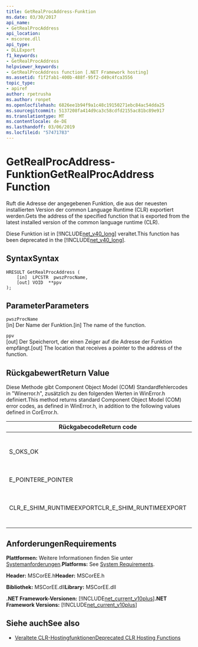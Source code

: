 ```yaml
---
title: GetRealProcAddress-Funktion
ms.date: 03/30/2017
api_name:
- GetRealProcAddress
api_location:
- mscoree.dll
api_type:
- DLLExport
f1_keywords:
- GetRealProcAddress
helpviewer_keywords:
- GetRealProcAddress function [.NET Framework hosting]
ms.assetid: f1f2fab1-400b-488f-95f2-d49c4fca3556
topic_type:
- apiref
author: rpetrusha
ms.author: ronpet
ms.openlocfilehash: 6826ee1b94f9a1c48c19150271ebc84ac54dda25
ms.sourcegitcommit: 5137208fa414d9ca3c58cdfd2155ac81bc89e917
ms.translationtype: MT
ms.contentlocale: de-DE
ms.lasthandoff: 03/06/2019
ms.locfileid: "57471783"
---
```

# <a name="getrealprocaddress-function"></a><span data-ttu-id="b43db-102">GetRealProcAddress-Funktion</span><span class="sxs-lookup"><span data-stu-id="b43db-102">GetRealProcAddress Function</span></span>
<span data-ttu-id="b43db-103">Ruft die Adresse der angegebenen Funktion, die aus der neuesten installierten Version der common Language Runtime (CLR) exportiert werden.</span><span class="sxs-lookup"><span data-stu-id="b43db-103">Gets the address of the specified function that is exported from the latest installed version of the common language runtime (CLR).</span></span>  
  
 <span data-ttu-id="b43db-104">Diese Funktion ist in [!INCLUDE[net_v40_long](../../../../includes/net-v40-long-md.md)] veraltet.</span><span class="sxs-lookup"><span data-stu-id="b43db-104">This function has been deprecated in the [!INCLUDE[net_v40_long](../../../../includes/net-v40-long-md.md)].</span></span>  
  
## <a name="syntax"></a><span data-ttu-id="b43db-105">Syntax</span><span class="sxs-lookup"><span data-stu-id="b43db-105">Syntax</span></span>  
  
```  
HRESULT GetRealProcAddress (  
    [in]  LPCSTR  pwszProcName,   
    [out] VOID  **ppv  
);  
```  
  
## <a name="parameters"></a><span data-ttu-id="b43db-106">Parameter</span><span class="sxs-lookup"><span data-stu-id="b43db-106">Parameters</span></span>  
 `pwszProcName`  
 <span data-ttu-id="b43db-107">[in] Der Name der Funktion.</span><span class="sxs-lookup"><span data-stu-id="b43db-107">[in] The name of the function.</span></span>  
  
 `ppv`  
 <span data-ttu-id="b43db-108">[out] Der Speicherort, der einen Zeiger auf die Adresse der Funktion empfängt.</span><span class="sxs-lookup"><span data-stu-id="b43db-108">[out] The location that receives a pointer to the address of the function.</span></span>  
  
## <a name="return-value"></a><span data-ttu-id="b43db-109">Rückgabewert</span><span class="sxs-lookup"><span data-stu-id="b43db-109">Return Value</span></span>  
 <span data-ttu-id="b43db-110">Diese Methode gibt Component Object Model (COM) Standardfehlercodes in "Winerror.h", zusätzlich zu den folgenden Werten in WinError.h definiert.</span><span class="sxs-lookup"><span data-stu-id="b43db-110">This method returns standard Component Object Model (COM) error codes, as defined in WinError.h, in addition to the following values defined in CorError.h.</span></span>  
  
|<span data-ttu-id="b43db-111">Rückgabecode</span><span class="sxs-lookup"><span data-stu-id="b43db-111">Return code</span></span>|<span data-ttu-id="b43db-112">Beschreibung</span><span class="sxs-lookup"><span data-stu-id="b43db-112">Description</span></span>|  
|-----------------|-----------------|  
|<span data-ttu-id="b43db-113">S_OK</span><span class="sxs-lookup"><span data-stu-id="b43db-113">S_OK</span></span>|<span data-ttu-id="b43db-114">Die Methode wurde erfolgreich abgeschlossen.</span><span class="sxs-lookup"><span data-stu-id="b43db-114">The method completed successfully.</span></span>|  
|<span data-ttu-id="b43db-115">E_POINTER</span><span class="sxs-lookup"><span data-stu-id="b43db-115">E_POINTER</span></span>|<span data-ttu-id="b43db-116">`ppv` ist nicht gültig.</span><span class="sxs-lookup"><span data-stu-id="b43db-116">`ppv` is not valid.</span></span>|  
|<span data-ttu-id="b43db-117">CLR_E_SHIM_RUNTIMEEXPORT</span><span class="sxs-lookup"><span data-stu-id="b43db-117">CLR_E_SHIM_RUNTIMEEXPORT</span></span>|<span data-ttu-id="b43db-118">Die Funktion wird von der Laufzeit nicht exportiert werden.</span><span class="sxs-lookup"><span data-stu-id="b43db-118">The function is not exported from the runtime.</span></span>|  
  
## <a name="requirements"></a><span data-ttu-id="b43db-119">Anforderungen</span><span class="sxs-lookup"><span data-stu-id="b43db-119">Requirements</span></span>  
 <span data-ttu-id="b43db-120">**Plattformen:** Weitere Informationen finden Sie unter [Systemanforderungen](../../../../docs/framework/get-started/system-requirements.md).</span><span class="sxs-lookup"><span data-stu-id="b43db-120">**Platforms:** See [System Requirements](../../../../docs/framework/get-started/system-requirements.md).</span></span>  
  
 <span data-ttu-id="b43db-121">**Header:** MSCorEE.h</span><span class="sxs-lookup"><span data-stu-id="b43db-121">**Header:** MSCorEE.h</span></span>  
  
 <span data-ttu-id="b43db-122">**Bibliothek:** MSCorEE.dll</span><span class="sxs-lookup"><span data-stu-id="b43db-122">**Library:** MSCorEE.dll</span></span>  
  
 <span data-ttu-id="b43db-123">**.NET Framework-Versionen:** [!INCLUDE[net_current_v10plus](../../../../includes/net-current-v10plus-md.md)]</span><span class="sxs-lookup"><span data-stu-id="b43db-123">**.NET Framework Versions:** [!INCLUDE[net_current_v10plus](../../../../includes/net-current-v10plus-md.md)]</span></span>  
  
## <a name="see-also"></a><span data-ttu-id="b43db-124">Siehe auch</span><span class="sxs-lookup"><span data-stu-id="b43db-124">See also</span></span>
- [<span data-ttu-id="b43db-125">Veraltete CLR-Hostingfunktionen</span><span class="sxs-lookup"><span data-stu-id="b43db-125">Deprecated CLR Hosting Functions</span></span>](../../../../docs/framework/unmanaged-api/hosting/deprecated-clr-hosting-functions.md)
